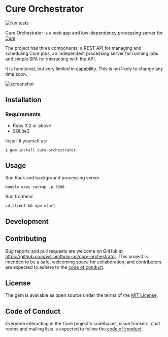 # Cure Orchestrator

![run tests](https://github.com/williamthom-as/cure-orchestrator/actions/workflows/main.yml/badge.svg)

Cure Orchestrator is a web app and low-dependency processing server for [Cure](https://github.com/williamthom-as/cure).

The project has three components; a REST API for managing and scheduling Cure jobs, an independent processing server for
running jobs and simple SPA for interacting with the API.

It is functional, but very limited in capability. This is not likely to change any time soon.

![screenshot](https://github.com/williamthom-as/cure-orchestrator/assets/8381190/91d437bb-1b2e-406d-a8bc-3219597e6a2a)

## Installation

### Requirements

- Ruby 3.2 or above
- SQLite3

Install it yourself as:

    $ gem install cure-orchestrator

## Usage

Run Rack and background processing server.

    bundle exec rackup -p 3000

Run frontend

    cd client && npm start

## Development


## Contributing

Bug reports and pull requests are welcome on GitHub at https://github.com/williamthom-as/cure-orchestrator. This project is intended to be a safe, welcoming space for collaboration, and contributors are expected to adhere to the [code of conduct](https://github.com/[USERNAME]/cure/blob/master/CODE_OF_CONDUCT.md).

## License

The gem is available as open source under the terms of the [MIT License](https://opensource.org/licenses/MIT).

## Code of Conduct

Everyone interacting in the Cure project's codebases, issue trackers, chat rooms and mailing lists is expected to follow the [code of conduct](https://github.com/[USERNAME]/cure-orchestrator/blob/master/CODE_OF_CONDUCT.md).